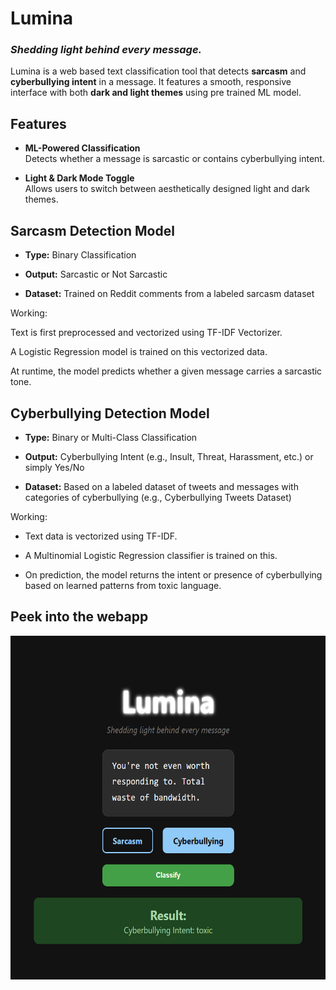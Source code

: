 # Lumina
### _Shedding light behind every message._

Lumina is a web based text classification tool that detects **sarcasm** and **cyberbullying intent** in a message. It features a smooth, responsive interface with both **dark and light themes** using pre trained ML model.



## Features

- **ML-Powered Classification**  
  Detects whether a message is sarcastic or contains cyberbullying intent.

- **Light & Dark Mode Toggle**  
  Allows users to switch between aesthetically designed light and dark themes.
  

## Sarcasm Detection Model
- **Type:** Binary Classification

- **Output:** Sarcastic or Not Sarcastic

- **Dataset:** Trained on Reddit comments from a labeled sarcasm dataset 

Working:

Text is first preprocessed and vectorized using TF-IDF Vectorizer.

A Logistic Regression model is trained on this vectorized data.

At runtime, the model predicts whether a given message carries a sarcastic tone.

## Cyberbullying Detection Model
- **Type:** Binary or Multi-Class Classification

- **Output:** Cyberbullying Intent (e.g., Insult, Threat, Harassment, etc.) or simply Yes/No

- **Dataset:** Based on a labeled dataset of tweets and messages with categories of cyberbullying (e.g., Cyberbullying Tweets Dataset)

Working:

- Text data is vectorized using TF-IDF.

- A Multinomial Logistic Regression classifier is trained on this.

- On prediction, the model returns the intent or presence of cyberbullying based on learned patterns from toxic language.

## Peek into the webapp 
<img src="lumina.png" width="650" height="550">
